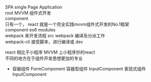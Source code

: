 SPA single Page Application  
root MVVM 组件式开发  
component  
只有一个， react 就是一个完全实践mvvm组件式开发的No.1框架  
component es6 modules  
webpack 来开发流程 src
webpack 编译及分派工作  
webpack-cli 接受脚本，进行编译或 dev

react 相比于小程序 MVVM 上小程序抄的react  
不同的地方在于组件开发思想更加的专业  

- 容器组件
    FormComponent  容器型组件
        InputComponent  表现式组件
        InputComponent
